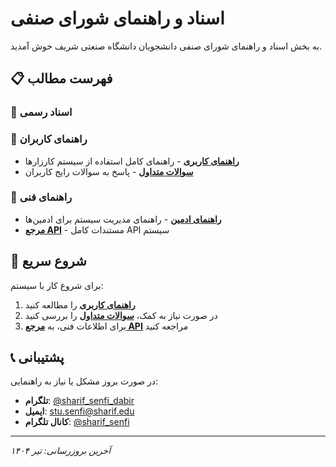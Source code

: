 # اسناد و راهنمای شورای صنفی

به بخش اسناد و راهنمای شورای صنفی دانشجویان دانشگاه صنعتی شریف خوش آمدید.

## 📋 فهرست مطالب

### 📜 اسناد رسمی
<!-- Temporarily hidden - will be restored later -->
<!-- - **[آیین‌نامه داخلی شورا](./sharif-senfi-regulations)** - آیین‌نامه و مقررات داخلی شورای صنفی -->

### 📖 راهنمای کاربران
- **[راهنمای کاربری](./user-guide)** - راهنمای کامل استفاده از سیستم کارزارها
- **[سوالات متداول](./faq)** - پاسخ به سوالات رایج کاربران

### 🔧 راهنمای فنی
- **[راهنمای ادمین](./admin-guide)** - راهنمای مدیریت سیستم برای ادمین‌ها
- **[مرجع API](./api-reference)** - مستندات کامل API سیستم

## 🚀 شروع سریع

برای شروع کار با سیستم:

1. **[راهنمای کاربری](./user-guide)** را مطالعه کنید
2. در صورت نیاز به کمک، **[سوالات متداول](./faq)** را بررسی کنید
3. برای اطلاعات فنی، به **[مرجع API](./api-reference)** مراجعه کنید

## 📞 پشتیبانی

در صورت بروز مشکل یا نیاز به راهنمایی:

- **تلگرام**: [@sharif_senfi_dabir](https://t.me/sharif_senfi_dabir)
- **ایمیل**: stu.senfi@sharif.edu
- **کانال تلگرام**: [@sharif_senfi](https://t.me/sharif_senfi)

---

*آخرین بروزرسانی: تیر ۱۴۰۴*